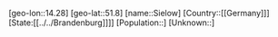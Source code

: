 ﻿---
location: [51.8,14.28]
type: City
tags:
- geo/City


SpocWebEntityId: 34252
isDeleted: false
confidential: public

---
[geo-lon::14.28]
[geo-lat::51.8]
[name::Sielow]
[Country::[[Germany]]]
[State:[[../../Brandenburg]]]]
[Population::]
[Unknown::]

